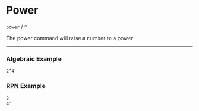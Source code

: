 # Power
`power` / `^`

The power command will raise a number to a power

----

### Algebraic Example
```plaintext
2^4
```

### RPN Example
```plaintext
2
4^
```